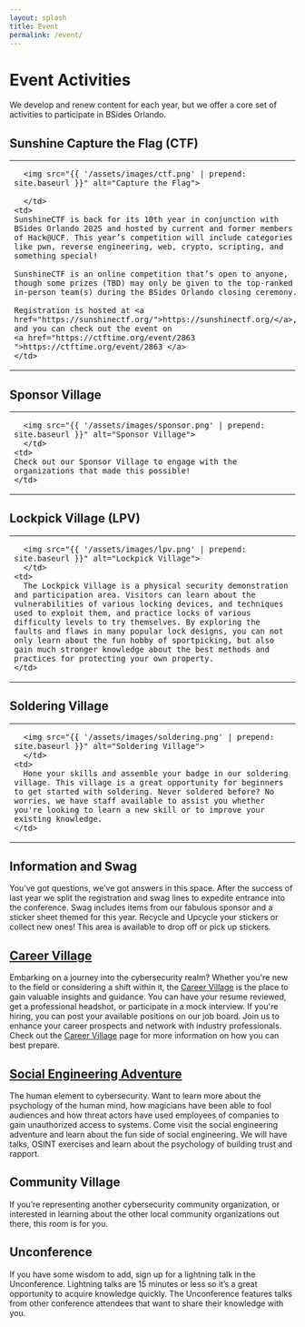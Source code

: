 ```yaml
---
layout: splash
title: Event
permalink: /event/
---
```

# Event Activities
We develop and renew content for each year, but we offer a core set of activities to participate in BSides Orlando.

## Sunshine Capture the Flag (CTF)
<table style="width:100%">
    <td style="width:30%">

      <img src="{{ '/assets/images/ctf.png' | prepend: site.baseurl }}" alt="Capture the Flag">

      </td>
    <td>
    SunshineCTF is back for its 10th year in conjunction with BSides Orlando 2025 and hosted by current and former members of Hack@UCF. This year’s competition will include categories like pwn, reverse engineering, web, crypto, scripting, and something special!

    SunshineCTF is an online competition that’s open to anyone, though some prizes (TBD) may only be given to the top-ranked in-person team(s) during the BSides Orlando closing ceremony.

    Registration is hosted at <a href="https://sunshinectf.org/">https://sunshinectf.org/</a>, and you can check out the event on
    <a href="https://ctftime.org/event/2863 ">https://ctftime.org/event/2863 </a>
    </td>
</table>

## Sponsor Village
<table style="width:100%">
    <td style="width:30%">

      <img src="{{ '/assets/images/sponsor.png' | prepend: site.baseurl }}" alt="Sponsor Village">
      </td>
    <td>
    Check out our Sponsor Village to engage with the organizations that made this possible!
    </td>
</table>

## Lockpick Village (LPV)
<table style="width:100%">
    <td style="width:30%">

      <img src="{{ '/assets/images/lpv.png' | prepend: site.baseurl }}" alt="Lockpick Village">
      </td>
    <td>
      The Lockpick Village is a physical security demonstration and participation area. Visitors can learn about the vulnerabilities of various locking devices, and techniques used to exploit them, and practice locks of various difficulty levels to try themselves. By exploring the faults and flaws in many popular lock designs, you can not only learn about the fun hobby of sportpicking, but also gain much stronger knowledge about the best methods and practices for protecting your own property.
    </td>
</table>

## Soldering Village
<table style="width:100%">
    <td style="width:30%">

      <img src="{{ '/assets/images/soldering.png' | prepend: site.baseurl }}" alt="Soldering Village">
      </td>
    <td>
      Hone your skills and assemble your badge in our soldering village. This village is a great opportunity for beginners to get started with soldering. Never soldered before? No worries, we have staff available to assist you whether you're looking to learn a new skill or to improve your existing knowledge.
    </td>
</table>

## Information and Swag
You’ve got questions, we’ve got answers in this space. After the success of last year we split the registration and swag lines to expedite entrance into the conference. Swag includes items from our fabulous sponsor and a sticker sheet themed for this year. Recycle and Upcycle your stickers or collect new ones! This area is available to drop off or pick up stickers.

## <a href="{{ site.baseurl }}/career_village/">Career Village</a>
Embarking on a journey into the cybersecurity realm? Whether you're new to the field or considering a shift within it, the <a href="{{ site.baseurl }}/career_village/">Career Village</a> is the place to gain valuable insights and guidance. You can have your resume reviewed, get a professional headshot, or participate in a mock interview. If you're hiring, you can post your available positions on our job board. Join us to enhance your career prospects and network with industry professionals. Check out the <a href="{{ site.baseurl }}/career_village/">Career Village</a> page for more information on how you can best prepare.

## <a href="{{ site.baseurl }}/se_village/">Social Engineering Adventure</a>
The human element to cybersecurity. Want to learn more about the psychology of the human mind, how magicians have been able to fool audiences and how threat actors have used employees of companies to gain unauthorized access to systems. Come visit the social engineering adventure and learn about the fun side of social engineering. We will have talks, OSINT exercises and learn about the psychology of building trust and rapport.

## Community Village
If you’re representing another cybersecurity community organization, or interested in learning about the other local community organizations out there, this room is for you.

## Unconference
If you have some wisdom to add, sign up for a lightning talk in the Unconference. Lightning talks are 15 minutes or less so it’s a great opportunity to acquire knowledge quickly. The Unconference features talks from other conference attendees that want to share their knowledge with you.

